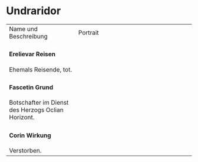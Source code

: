 # Undraridor

<table>
<tr><td>Name und Beschreibung</td><td width="300">Portrait</td></tr>
<tr><td><h4>Erelievar Reisen</h4> Ehemals Reisende, tot.</td><td width="300"><img src="reisen.png" alt="" /></td></tr>
<tr><td><h4>Fascetin Grund</h4> Botschafter im Dienst des Herzogs Oclian Horizont.</td><td width="300"><img src="grund.png" alt="" /></td></tr>
<tr><td><h4>Corin Wirkung</h4> Verstorben.</td><td width="300"><img src="wirkung.png" alt="" /></td></tr>
</table>